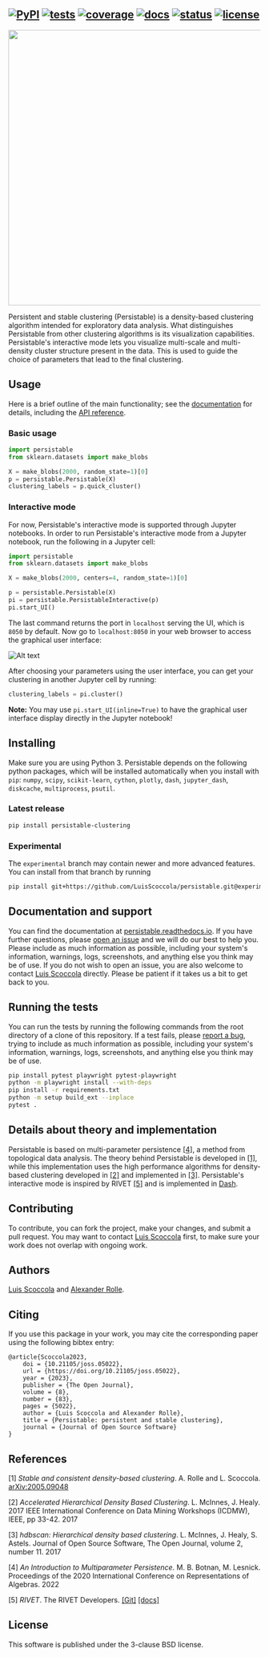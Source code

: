 
[![PyPI](https://img.shields.io/pypi/v/persistable-clustering?color=green)](https://pypi.org/project/persistable-clustering)
[![tests](https://github.com/LuisScoccola/persistable/actions/workflows/run_tests.yaml/badge.svg)](https://github.com/LuisScoccola/persistable/actions/workflows/run_tests.yaml)
[![coverage](https://codecov.io/gh/LuisScoccola/persistable/branch/main/graph/badge.svg)](https://codecov.io/gh/LuisScoccola/persistable)
[![docs](https://readthedocs.org/projects/persistable/badge/?version=latest)](https://persistable.readthedocs.io/)
[![status](https://joss.theoj.org/papers/63d612cd4730c3aa708e3a47eb2c50f3/status.svg)](https://joss.theoj.org/papers/63d612cd4730c3aa708e3a47eb2c50f3)
[![license](https://img.shields.io/github/license/LuisScoccola/persistable)](https://github.com/LuisScoccola/persistable/blob/main/LICENSE)
---

<p align="center">
    <img src="https://raw.githubusercontent.com/LuisScoccola/persistable/main/docs/pictures/logo.svg" width="550">
</p>

Persistent and stable clustering (Persistable) is a density-based clustering algorithm intended for exploratory data analysis.
What distinguishes Persistable from other clustering algorithms is its visualization capabilities.
Persistable's interactive mode lets you visualize multi-scale and multi-density cluster structure present in the data.
This is used to guide the choice of parameters that lead to the final clustering.


## Usage

Here is a brief outline of the main functionality; see the [documentation](https://persistable.readthedocs.io/) for details, including the [API reference](https://persistable.readthedocs.io/en/latest/api.html).

### Basic usage

```python
import persistable
from sklearn.datasets import make_blobs

X = make_blobs(2000, random_state=1)[0]
p = persistable.Persistable(X)
clustering_labels = p.quick_cluster()
```


### Interactive mode 

For now, Persistable's interactive mode is supported through Jupyter notebooks.
In order to run Persistable's interactive mode from a Jupyter notebook, run the following in a Jupyter cell:

```python
import persistable
from sklearn.datasets import make_blobs

X = make_blobs(2000, centers=4, random_state=1)[0]

p = persistable.Persistable(X)
pi = persistable.PersistableInteractive(p)
pi.start_UI()
```

The last command returns the port in `localhost` serving the UI, which is `8050` by default.
Now go to `localhost:8050` in your web browser to access the graphical user interface:

![Alt text](https://raw.githubusercontent.com/LuisScoccola/persistable/main/docs/pictures/GUI.png)

After choosing your parameters using the user interface, you can get your clustering in another Jupyter cell by running:

```python
clustering_labels = pi.cluster()
```

**Note:** You may use `pi.start_UI(inline=True)` to have the graphical user interface display directly in the Jupyter notebook!


## Installing

Make sure you are using Python 3.
Persistable depends on the following python packages, which will be installed automatically when you install with `pip`:
`numpy`, `scipy`, `scikit-learn`, `cython`, `plotly`, `dash`, `jupyter_dash`, `diskcache`, `multiprocess`, `psutil`.


### Latest release

```bash
pip install persistable-clustering
```

### Experimental

The `experimental` branch may contain newer and more advanced features.
You can install from that branch by running

```bash
pip install git+https://github.com/LuisScoccola/persistable.git@experimental
```


## Documentation and support

You can find the documentation at [persistable.readthedocs.io](https://persistable.readthedocs.io/).
If you have further questions, please [open an issue](https://github.com/LuisScoccola/persistable/issues/new) and we will do our best to help you.
Please include as much information as possible, including your system's information, warnings, logs, screenshots, and anything else you think may be of use.
If you do not wish to open an issue, you are also welcome to contact [Luis Scoccola](https://luisscoccola.github.io/) directly.
Please be patient if it takes us a bit to get back to you.



## Running the tests

You can run the tests by running the following commands from the root directory of a clone of this repository.
If a test fails, please [report a bug](https://github.com/LuisScoccola/persistable/issues/new), trying to include as much information as possible, including your system's information, warnings, logs, screenshots, and anything else you think may be of use.

```bash
pip install pytest playwright pytest-playwright
python -m playwright install --with-deps
pip install -r requirements.txt
python -m setup build_ext --inplace
pytest .
```


## Details about theory and implementation

Persistable is based on multi-parameter persistence [[4]](#4), a method from topological data analysis.
The theory behind Persistable is developed in [[1]](#1), while this implementation uses the high performance algorithms for density-based clustering developed in [[2]](#2) and implemented in [[3]](#3).
Persistable's interactive mode is inspired by RIVET [[5]](#5) and is implemented in [Dash](https://dash.plotly.com/).


## Contributing

To contribute, you can fork the project, make your changes, and submit a pull request.
You may want to contact [Luis Scoccola](https://luisscoccola.github.io/) first, to make sure your work does not overlap with ongoing work.


## Authors

[Luis Scoccola](https://luisscoccola.github.io/) and [Alexander Rolle](https://alexanderrolle.github.io/).

## Citing

If you use this package in your work, you may cite the corresponding paper using the following bibtex entry:

```
@article{Scoccola2023,
    doi = {10.21105/joss.05022},
    url = {https://doi.org/10.21105/joss.05022},
    year = {2023},
    publisher = {The Open Journal},
    volume = {8},
    number = {83},
    pages = {5022},
    author = {Luis Scoccola and Alexander Rolle},
    title = {Persistable: persistent and stable clustering},
    journal = {Journal of Open Source Software}
}
```

## References

<a id="1">[1]</a> 
*Stable and consistent density-based clustering*. A. Rolle and L. Scoccola. [arXiv:2005.09048](https://arxiv.org/abs/2005.09048)

<a id="2">[2]</a> 
*Accelerated Hierarchical Density Based Clustering*. L. McInnes, J. Healy. 2017 IEEE International Conference on Data Mining Workshops (ICDMW), IEEE, pp 33-42. 2017

<a id="3">[3]</a> 
*hdbscan: Hierarchical density based clustering*. L. McInnes, J. Healy, S. Astels. Journal of Open Source Software, The Open Journal, volume 2, number 11. 2017

<a id="4">[4]</a> 
*An Introduction to Multiparameter Persistence*. M. B. Botnan, M. Lesnick. Proceedings of the 2020 International Conference on Representations of Algebras. 2022

<a id="5">[5]</a> 
*RIVET*. The RIVET Developers. [[Git]](https://github.com/rivetTDA/rivet) [[docs]](https://rivet.readthedocs.io/en/latest/index.html)

<!---
<a id="4">[4]</a> 
*Density-based clustering based on hierarchical density estimates*. R. J. G. B. Campello, D. Moulavi, and J. Sander. Advances in Knowledge Discovery and Data Mining, volume 7819 of Lecture Notes in Computer Science, pp. 160-172. Springer, 2013.
-->


## License

This software is published under the 3-clause BSD license.
